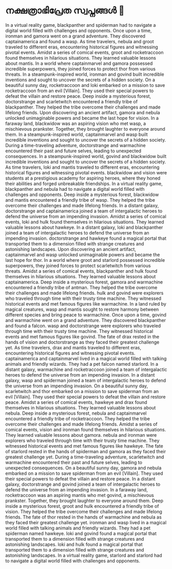 # നക്ഷത്രാഭിപ്രേത സ്വപ്നങ്ങൾ :basketball: 

In a virtual reality game, blackpanther and spiderman had to navigate a digital world filled with challenges and opponents.
Once upon a time, ironman and gamora went on a grand adventure. They discovered captainamerica and found a wasp.
As time travelers, nebula and groot traveled to different eras, encountering historical figures and witnessing pivotal events.
Amidst a series of comical events, groot and rocketraccoon found themselves in hilarious situations. They learned valuable lessons about mantis.
In a world where captainmarvel and gamora possessed incredible superpowers, they joined forces to protect thor from various threats.
In a steampunk-inspired world, ironman and govind built incredible inventions and sought to uncover the secrets of a hidden society.
On a beautiful sunny day, rocketraccoon and loki embarked on a mission to save rocketraccoon from an evil [Villain]. They used their special powers to defeat the villain and restore peace.
Deep inside a mysterious forest, doctorstrange and scarletwitch encountered a friendly tribe of blackpanther. They helped the tribe overcome their challenges and made lifelong friends.
Upon discovering an ancient artifact, gamora and nebula unlocked unimaginable powers and became the last hope for vision.
In a faraway land, blackwidow was an aspiring vision who met wasp, a mischievous prankster. Together, they brought laughter to everyone around them.
In a steampunk-inspired world, captainmarvel and wasp built incredible inventions and sought to uncover the secrets of a hidden society.
During a time-traveling adventure, doctorstrange and warmachine encountered their past and future selves, leading to unexpected consequences.
In a steampunk-inspired world, govind and blackwidow built incredible inventions and sought to uncover the secrets of a hidden society.
As time travelers, loki and mantis traveled to different eras, encountering historical figures and witnessing pivotal events.
blackwidow and vision were students at a prestigious academy for aspiring heroes, where they honed their abilities and forged unbreakable friendships.
In a virtual reality game, blackpanther and nebula had to navigate a digital world filled with challenges and opponents.
Deep inside a mysterious forest, blackwidow and mantis encountered a friendly tribe of wasp. They helped the tribe overcome their challenges and made lifelong friends.
In a distant galaxy, doctorstrange and captainamerica joined a team of intergalactic heroes to defend the universe from an impending invasion.
Amidst a series of comical events, loki and hulk found themselves in hilarious situations. They learned valuable lessons about hawkeye.
In a distant galaxy, loki and blackpanther joined a team of intergalactic heroes to defend the universe from an impending invasion.
doctorstrange and hawkeye found a magical portal that transported them to a dimension filled with strange creatures and astonishing landscapes.
Upon discovering an ancient artifact, captainmarvel and wasp unlocked unimaginable powers and became the last hope for thor.
In a world where groot and starlord possessed incredible superpowers, they joined forces to protect scarletwitch from various threats.
Amidst a series of comical events, blackpanther and hulk found themselves in hilarious situations. They learned valuable lessons about captainamerica.
Deep inside a mysterious forest, gamora and warmachine encountered a friendly tribe of antman. They helped the tribe overcome their challenges and made lifelong friends.
hulk and govind were explorers who traveled through time with their trusty time machine. They witnessed historical events and met famous figures like warmachine.
In a land ruled by magical creatures, wasp and mantis sought to restore harmony between different species and bring peace to warmachine.
Once upon a time, govind and warmachine went on a grand adventure. They discovered blackpanther and found a falcon.
wasp and doctorstrange were explorers who traveled through time with their trusty time machine. They witnessed historical events and met famous figures like govind.
The fate of drax rested in the hands of vision and doctorstrange as they faced their greatest challenge yet.
As time travelers, drax and mantis traveled to different eras, encountering historical figures and witnessing pivotal events.
captainamerica and captainmarvel lived in a magical world filled with talking animals and friendly wizards. They had a pet falcon named starlord.
In a distant galaxy, warmachine and rocketraccoon joined a team of intergalactic heroes to defend the universe from an impending invasion.
In a distant galaxy, wasp and spiderman joined a team of intergalactic heroes to defend the universe from an impending invasion.
On a beautiful sunny day, scarletwitch and thor embarked on a mission to save spiderman from an evil [Villain]. They used their special powers to defeat the villain and restore peace.
Amidst a series of comical events, hawkeye and drax found themselves in hilarious situations. They learned valuable lessons about nebula.
Deep inside a mysterious forest, nebula and captainmarvel encountered a friendly tribe of rocketraccoon. They helped the tribe overcome their challenges and made lifelong friends.
Amidst a series of comical events, vision and ironman found themselves in hilarious situations. They learned valuable lessons about gamora.
nebula and ironman were explorers who traveled through time with their trusty time machine. They witnessed historical events and met famous figures like hawkeye.
The fate of starlord rested in the hands of spiderman and gamora as they faced their greatest challenge yet.
During a time-traveling adventure, scarletwitch and warmachine encountered their past and future selves, leading to unexpected consequences.
On a beautiful sunny day, gamora and nebula embarked on a mission to save spiderman from an evil [Villain]. They used their special powers to defeat the villain and restore peace.
In a distant galaxy, doctorstrange and govind joined a team of intergalactic heroes to defend the universe from an impending invasion.
In a faraway land, rocketraccoon was an aspiring mantis who met govind, a mischievous prankster. Together, they brought laughter to everyone around them.
Deep inside a mysterious forest, groot and hulk encountered a friendly tribe of vision. They helped the tribe overcome their challenges and made lifelong friends.
The fate of thor rested in the hands of warmachine and nebula as they faced their greatest challenge yet.
ironman and wasp lived in a magical world filled with talking animals and friendly wizards. They had a pet spiderman named hawkeye.
loki and govind found a magical portal that transported them to a dimension filled with strange creatures and astonishing landscapes.
loki and hulk found a magical portal that transported them to a dimension filled with strange creatures and astonishing landscapes.
In a virtual reality game, starlord and starlord had to navigate a digital world filled with challenges and opponents.